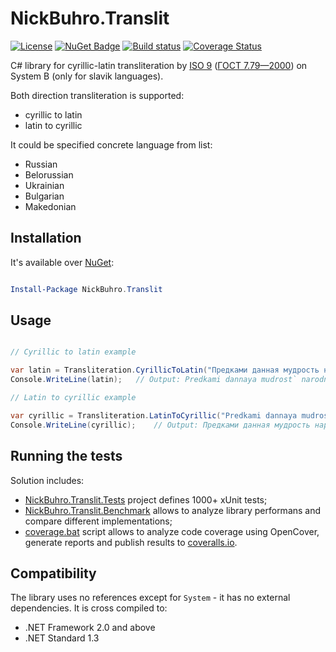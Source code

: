# NickBuhro.Translit

[![License](https://img.shields.io/badge/license-MIT-red.svg)](https://raw.githubusercontent.com/nick-buhro/Translit/master/LICENSE)
[![NuGet Badge](https://buildstats.info/nuget/NickBuhro.Translit)](https://www.nuget.org/packages/NickBuhro.Translit/)
[![Build status](https://ci.appveyor.com/api/projects/status/5xxmbn82hu9762n7?svg=true)](https://ci.appveyor.com/project/nick-buhro/translit)
[![Coverage Status](https://coveralls.io/repos/github/nick-buhro/Translit/badge.svg?branch=master)](https://coveralls.io/github/nick-buhro/Translit?branch=master)

C# library for cyrillic-latin transliteration by 
[ISO 9](https://en.wikipedia.org/wiki/ISO_9) 
([ГОСТ 7.79—2000](https://ru.wikipedia.org/wiki/ISO_9#.D0.93.D0.9E.D0.A1.D0.A2_7.79.E2.80.942000)) 
on System B (only for slavik languages).

Both direction transliteration is supported:
* cyrillic to latin
* latin to cyrillic

It could be specified concrete language from list:
* Russian
* Belorussian
* Ukrainian
* Bulgarian
* Makedonian

## Installation

It's available over [NuGet](https://www.nuget.org/packages/NickBuhro.Translit/):

``` PowerShell

Install-Package NickBuhro.Translit

```

## Usage

``` C#

// Cyrillic to latin example

var latin = Transliteration.CyrillicToLatin("Предками данная мудрость народная!", Language.Russian);
Console.WriteLine(latin);	// Output: Predkami dannaya mudrost` narodnaya!

// Latin to cyrillic example

var cyrillic = Transliteration.LatinToCyrillic("Predkami dannaya mudrost` narodnaya!", Language.Russian);
Console.WriteLine(cyrillic);	// Output: Предками данная мудрость народная!

```

## Running the tests

Solution includes:
- [NickBuhro.Translit.Tests](./NickBuhro.Translit.Tests) project defines 1000+ xUnit tests;
- [NickBuhro.Translit.Benchmark](./NickBuhro.Translit.Benchmark) allows to analyze library performans and compare different implementations;
- [coverage.bat](./coverage.bat) script allows to analyze code coverage using OpenCover, generate reports and publish results to [coveralls.io](https://coveralls.io/github/nick-buhro/Translit).

## Compatibility

The library uses no references except for `System` - it has no external dependencies.
It is cross compiled to:

* .NET Framework 2.0 and above
* .NET Standard 1.3
